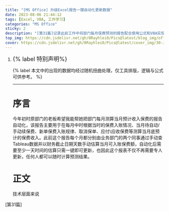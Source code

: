 ```yaml
---
title: "[MS Office] 升级Excel报告一键自动化更新数据"
date: 2023-08-06 21:44:12
tags: [Excel, VBA, 工作学习]
categories: "MS Office"
sticky: 2
description: "[第31篇]记录此前工作中将部门每月保费预测的报告配合使用公式和VBA实现一键更新。"
top_img: https://cdn.jsdelivr.net/gh/0Rayhlei0/Pics@latest/blog_img/office.jpg
cover: https://cdn.jsdelivr.net/gh/0Rayhlei0/Pics@latest/cover_img/30-Japanese_Chapter_16.jpg
---
```


1. <font size=4>{% label 特别声明%}</font>

   {% label 本文中的出现的数据均经过随机扭曲处理，仅工具排版，逻辑与公式可供参考。 %}

   ---

   # 序言

   今年初时原部门的老板希望我能帮她把部门每月测算当月预计收入保费的报告自动化，该报告主要用于在每月中时根据当时的保费入账情况、当月待自动/手动续保费、新单保费入账规律、取消保单、应付\应收保费等测算当月底预计的保费收入。此前这个报告每个月都分别由业务部门的两个同事通过手动查Tableau数据并以财务截止日期天数手动估算当月可入账保费额，自动化后需要至少一天时间的估算只需一键即可更新，也因此这个报表不仅不再需要专人更新，任何人都可以随时计算预测结果。

   # 正文

   技术层面来说

[第31篇]
